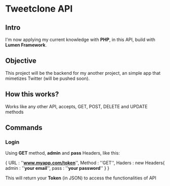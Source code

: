 # Tweetclone API

## Intro

I'm now applying my current knowledge with **PHP**, in this API, build with **Lumen Framework**.

## Objective

This project will be the backend for my another project, an simple app that mimetizes Twitter (will be pushed soon).

## How this works?

Works like any other API, accepts, GET, POST, DELETE and UPDATE methods

## Commands
### Login

Using **GET** method, **admin** and **pass** Headers, like this:

{
    URL : ''**www.myapp.com/token**'',
    Method : ''GET'',
    Haders : new Headers{
        admin : ''**your email**'',
        pass : ''**your password**''
    }
}

This will return your **Token** (in JSON) to access the functionalities of API